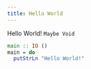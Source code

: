 ```yaml
---
title: Hello World
---
```


Hello World! `Maybe Void`

```haskell
main :: IO ()
main = do
  putStrLn "Hello World!"
```